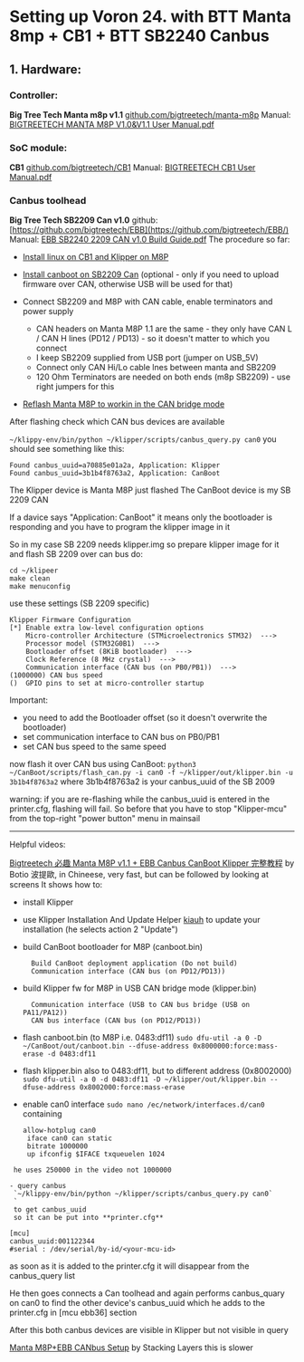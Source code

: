# Setting up Voron 24. with BTT Manta 8mp + CB1 + BTT SB2240 Canbus

## 1. Hardware:

### Controller:

**Big Tree Tech Manta m8p v1.1**
[github.com/bigtreetech/manta-m8p](https://github.com/bigtreetech/manta-m8p)
Manual: [BIGTREETECH MANTA M8P V1.0&V1.1 User Manual.pdf](https://github.com/bigtreetech/Manta-M8P/blob/master/BIGTREETECH%20MANTA%20M8P%20V1.0%26V1.1%20User%20Manual.pdf)

### SoC module:

**CB1**
[github.com/bigtreetech/CB1](https://github.com/bigtreetech/CB1)
Manual: [BIGTREETECH CB1 User Manual.pdf](https://github.com/bigtreetech/CB1/blob/master/BIGTREETECH%20CB1%20User%20Manual.pdf)

### Canbus toolhead

**Big Tree Tech SB2209 Can v1.0**
github: [https://github.com/bigtreetech/EBB](https://github.com/bigtreetech/EBB/)
Manual: [EBB SB2240 2209 CAN v1.0 Build Guide.pdf](<https://github.com/bigtreetech/EBB/blob/master/EBB%20SB2209%20CAN%20(RP2040)/Build%20Guide/EBB%20SB2209%20CAN%20V1.0%EF%BC%88RP2040%EF%BC%89BUILD%20GUIDE.pdf>)
The procedure so far:

- [Install linux on CB1 and Klipper on M8P ](doc/installKlipper.md)

- [Install canboot on SB2209 Can](doc/installCanboot.md) (optional - only if you need to upload firmware over CAN, otherwise USB will be used for that)

- Connect SB2209 and M8P with CAN cable, enable terminators and power supply

  - CAN headers on Manta M8P 1.1 are the same - they only have CAN L / CAN H lines (PD12 / PD13) - so it doesn't matter to which you connect
  - I keep SB2209 supplied from USB port (jumper on USB_5V)
  - Connect only CAN Hi/Lo cable lnes between manta and SB2209
  - 120 Ohm Terminators are needed on both ends (m8p SB2209) - use right jumpers for this

- [Reflash Manta M8P to workin in the CAN bridge mode](doc/m8pcanBridge.md)

After flashing check which CAN bus devices are available

`~/klippy-env/bin/python ~/klipper/scripts/canbus_query.py can0`
you should see something like this:

```
Found canbus_uuid=a70885e01a2a, Application: Klipper
Found canbus_uuid=3b1b4f8763a2, Application: CanBoot
```

The Klipper device is Manta M8P just flashed
The CanBoot device is my SB 2209 CAN

If a davice says "Application: CanBoot" it means only the bootloader is responding and you have to program the klipper image in it

So in my case SB 2209 needs klipper.img
so prepare klipper image for it and flash SB 2209 over can bus do:

```
cd ~/klipeer
make clean
make menuconfig
```

use these settings (SB 2209 specific)

```
Klipper Firmware Configuration
[*] Enable extra low-level configuration options
    Micro-controller Architecture (STMicroelectronics STM32)  --->
    Processor model (STM32G0B1)  --->
    Bootloader offset (8KiB bootloader)  --->
    Clock Reference (8 MHz crystal)  --->
    Communication interface (CAN bus (on PB0/PB1))  --->
(1000000) CAN bus speed
()  GPIO pins to set at micro-controller startup
```

Important:

- you need to add the Bootloader offset (so it doesn't overwrite the bootloader)
- set communication interface to CAN bus on PB0/PB1
- set CAN bus speed to the same speed

now flash it over CAN bus using CanBoot:
`python3 ~/CanBoot/scripts/flash_can.py -i can0 -f ~/klipper/out/klipper.bin -u 3b1b4f8763a2`
where 3b1b4f8763a2 is your canbus_uuid of the SB 2009

warning: if you are re-flashing while the canbus_uuid is entered in the printer.cfg, flashing will fail. So before that you have to stop "Klipper-mcu" from the top-right "power button" menu in mainsail

---

Helpful videos:

[Bigtreetech 必趣 Manta M8P v1.1 + EBB Canbus CanBoot Klipper 完整教程](https://www.youtube.com/watch?v=ekbxtDS_8cM&t=327s) by Botio 波提歐, in Chineese, very fast, but can be followed by looking at screens
It shows how to:

- install Klipper
- use Klipper Installation And Update Helper [kiauh](https://github.com/th33xitus/kiauh) to update your installation (he selects action 2 "Update")
- build CanBoot bootloader for M8P (canboot.bin)

        Build CanBoot deployment application (Do not build)
        Communication interface (CAN bus (on PD12/PD13))

- build Klipper fw for M8P in USB CAN bridge mode (klipper.bin)

        Communication interface (USB to CAN bus bridge (USB on PA11/PA12))
        CAN bus interface (CAN bus (on PD12/PD13))

- flash canboot.bin (to M8P i.e. 0483:df11)
  `sudo dfu-util -a 0 -D ~/CanBoot/out/canboot.bin --dfuse-address 0x8000000:force:mass-erase -d 0483:df11`

- flash klipper.bin also to 0483:df11, but to different address (0x8002000)
  `sudo dfu-util -a 0 -d 0483:df11 -D ~/klipper/out/klipper.bin --dfuse-address 0x8002000:force:mass-erase`

- enable can0 interface
  `sudo nano /ec/network/interfaces.d/can0`
  containing
  ```
  allow-hotplug can0
   iface can0 can static
   bitrate 1000000
   up ifconfig $IFACE txqueuelen 1024
  ```

```
 he uses 250000 in the video not 1000000

- query canbus
 `~/klippy-env/bin/python ~/klipper/scripts/canbus_query.py can0`
 `
 to get canbus_uuid
 so it can be put into **printer.cfg**

```

```
[mcu]
canbus_uuid:001122344
#serial : /dev/serial/by-id/<your-mcu-id>

```

as soon as it is added to the printer.cfg it will disappear from the canbus_query list

He then goes connects a Can toolhead
and again performs canbus_quary on can0 to find the other device's canbus_uuid
which he adds to the printer.cfg in [mcu ebb36] section

After this both canbus devices are visible in Klipper but not visible in query

[Manta M8P+EBB CANbus Setup](https://www.youtube.com/watch?v=EA-oBfenxAE) by Stacking Layers
this is slower

```

```

```

```
